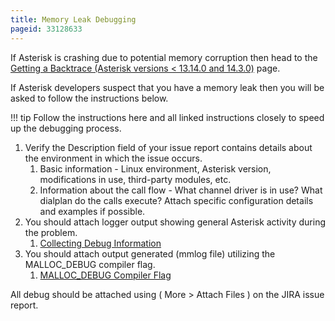 ```yaml
---
title: Memory Leak Debugging
pageid: 33128633
---
```


If Asterisk is crashing due to potential memory corruption then head to the [Getting a Backtrace (Asterisk versions < 13.14.0 and 14.3.0)](/Development/Debugging/Getting-a-Backtrace-Asterisk-versions-13.14.0-and-14.3.0) page.

If Asterisk developers suspect that you have a memory leak then you will be asked to follow the instructions below.

!!! tip 
    Follow the instructions here and all linked instructions closely to speed up the debugging process.

[//]: # (end-tip)

1. Verify the Description field of your issue report contains details about the environment in which the issue occurs.
	1. Basic information - Linux environment, Asterisk version, modifications in use, third-party modules, etc.
	2. Information about the call flow - What channel driver is in use? What dialplan do the calls execute? Attach specific configuration details and examples if possible.
2. You should attach logger output showing general Asterisk activity during the problem.
	1. [Collecting Debug Information](/Operation/Logging/Collecting-Debug-Information)
3. You should attach output generated (mmlog file) utilizing the MALLOC_DEBUG compiler flag.
	1. [MALLOC_DEBUG Compiler Flag](/Development/Debugging/MALLOC_DEBUG-Compiler-Flag)

All debug should be attached using ( More > Attach Files ) on the JIRA issue report.
